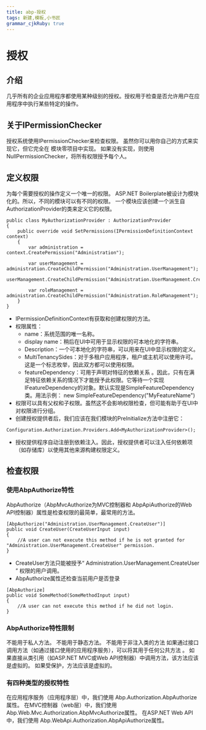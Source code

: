 ```yaml
---
title: abp-授权
tags: 新建,模板,小书匠
grammar_cjkRuby: true
---
```


# 授权
## 介绍
几乎所有的企业应用程序都使用某种级别的授权。授权用于检查是否允许用户在应用程序中执行某些特定的操作。
## 关于IPermissionChecker
授权系统使用IPermissionChecker来检查权限。
虽然你可以用你自己的方式来实现它，但它完全在 模块零项目中实现。
如果没有实现，则使用NullPermissionChecker，将所有权限授予每个人。
## 定义权限
为每个需要授权的操作定义一个唯一的权限。
ASP.NET Boilerplate被设计为模块化的。所以，不同的模块可以有不同的权限。
一个模块应该创建一个派生自AuthorizationProvider的类来定义它的权限。
```csharp?linenums
public class MyAuthorizationProvider : AuthorizationProvider
{
    public override void SetPermissions(IPermissionDefinitionContext context)
    {
        var administration = context.CreatePermission("Administration");

        var userManagement = administration.CreateChildPermission("Administration.UserManagement");
        userManagement.CreateChildPermission("Administration.UserManagement.CreateUser");

        var roleManagement = administration.CreateChildPermission("Administration.RoleManagement");
    }
}
```
* IPermissionDefinitionContext有获取和创建权限的方法。
* 权限属性：
	* name：系统范围的唯一名称。
	* display name：稍后在UI中可用于显示权限的可本地化的字符串。
	* Description：一个可本地化的字符串，可以用来在UI中显示权限的定义。
	* MultiTenancySides：对于多租户应用程序，租户或主机可以使用许可。这是一个标志枚举，因此双方都可以使用权限。
	* featureDependency：可用于声明对特征的依赖关系 。因此，只有在满足特征依赖关系的情况下才能授予此权限。它等待一个实现IFeatureDependency的对象。默认实现是SimpleFeatureDependency类。用法示例： new SimpleFeatureDependency("MyFeatureName")
* 权限可以具有父权和子权限。虽然这不会影响权限检查，但可能有助于在UI中对权限进行分组。
* 创建授权提供者后，我们应该在我们模块的PreInitialize方法中注册它：
```csharp?linenums
Configuration.Authorization.Providers.Add<MyAuthorizationProvider>();
```
* 授权提供程序自动注册到依赖注入。因此，授权提供者可以注入任何依赖项（如存储库）以使用其他来源构建权限定义。
## 检查权限
### 使用AbpAuthorize特性
AbpAuthorize（AbpMvcAuthorize为MVC控制器和 AbpApiAuthorize的Web API控制器）属性是检查权限的最简单，最常用的方法。
```csharp?linenums
[AbpAuthorize("Administration.UserManagement.CreateUser")]
public void CreateUser(CreateUserInput input)
{
    //A user can not execute this method if he is not granted for "Administration.UserManagement.CreateUser" permission.
}
```
* CreateUser方法只能被授予“ Administration.UserManagement.CreateUser ” 权限的用户调用。
* AbpAuthorize属性还检查当前用户是否登录
```csharp?linenums
[AbpAuthorize]
public void SomeMethod(SomeMethodInput input)
{
    //A user can not execute this method if he did not login.
}
```
### AbpAuthorize特性限制
不能用于私人方法。
不能用于静态方法。
不能用于非注入类的方法
如果通过接口调用方法（如通过接口使用的应用程序服务），可以将其用于任何公共方法 。
如果直接从类引用（如ASP.NET MVC或Web API控制器）中调用方法，该方法应该是虚拟的。
如果受保护，方法应该是虚拟的。
### 有四种类型的授权特性
在应用程序服务（应用程序层）中，我们使用 Abp.Authorization.AbpAuthorize属性。
在MVC控制器（web层）中，我们使用 Abp.Web.Mvc.Authorization.AbpMvcAuthorize属性。
在ASP.NET Web API中，我们使用 Abp.WebApi.Authorization.AbpApiAuthorize属性。